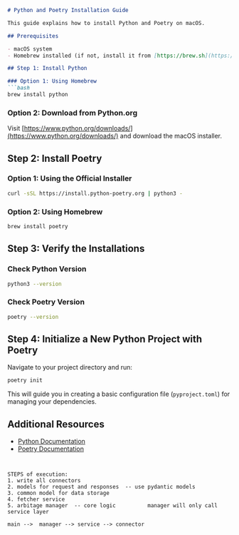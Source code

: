 ```markdown
# Python and Poetry Installation Guide

This guide explains how to install Python and Poetry on macOS.

## Prerequisites

- macOS system
- Homebrew installed (if not, install it from [https://brew.sh](https://brew.sh))

## Step 1: Install Python

### Option 1: Using Homebrew
```bash
brew install python
```

### Option 2: Download from Python.org
Visit [https://www.python.org/downloads/](https://www.python.org/downloads/) and download the macOS installer.

## Step 2: Install Poetry

### Option 1: Using the Official Installer
```bash
curl -sSL https://install.python-poetry.org | python3 -
```

### Option 2: Using Homebrew
```bash
brew install poetry
```

## Step 3: Verify the Installations

### Check Python Version
```bash
python3 --version
```

### Check Poetry Version
```bash
poetry --version
```

## Step 4: Initialize a New Python Project with Poetry

Navigate to your project directory and run:
```bash
poetry init
```

This will guide you in creating a basic configuration file (`pyproject.toml`) for managing your dependencies.

## Additional Resources

- [Python Documentation](https://docs.python.org/3/)
- [Poetry Documentation](https://python-poetry.org/docs/)
```


STEPS of execution:
1. write all connectors
2. models for request and responses  -- use pydantic models
3. common model for data storage
4. fetcher service
5. arbitage manager  -- core logic          manager will only call service layer

main -->  manager --> service --> connector
